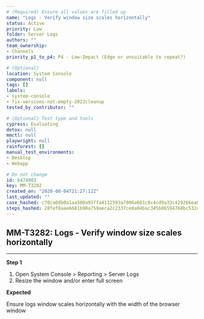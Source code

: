 ```yaml
---
# (Required) Ensure all values are filled up
name: "Logs - Verify window size scales horizontally"
status: Active
priority: Low
folder: Server Logs
authors: ""
team_ownership: 
- Channels
priority_p1_to_p4: P4 - Low-Impact (Edge or unsuitable to repeat?)

# (Optional)
location: System Console
component: null
tags: []
labels: 
- system-console
- fix-versions-not-empty-2022cleanup
tested_by_contributor: ""

# (Optional) Test type and tools
cypress: Evaluating
detox: null
mmctl: null
playwright: null
rainforest: []
manual_test_environments:
- Desktop
- Webapp

# Do not change
id: 6474983
key: MM-T3282
created_on: "2020-08-04T21:27:12Z"
last_updated: ""
case_hashed: c78ca0db0a1aa500a95ffa4112593a7006a601c0c4cd9a33c429266ea824ed1ecdf85cad6ea648f506f3b4f927ae31ad
steps_hashed: 28fef8aae6681b90a759aeca2c2337ceda04bac345b06594768bc532cb06501a3732cb83b79a05d085584f29ae5d23a5
---
```


<!-- (Auto-generated) Based on frontmatter's "key" and "name" -->

## MM-T3282: Logs - Verify window size scales horizontally

---

**Step 1**

1. Open System Console > Reporting > Server Logs
2. Resize the window and/or enter full screen

**Expected**

Ensure logs window scales horizontally with the width of the browser window
